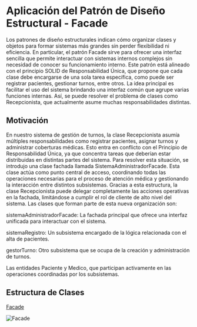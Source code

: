 
# Aplicación del Patrón de Diseño Estructural - Facade
Los patrones de diseño estructurales indican cómo organizar clases y objetos para formar sistemas más grandes sin perder flexibilidad ni eficiencia. 
En particular, el patrón Facade sirve para ofrecer una interfaz sencilla que permite interactuar con sistemas internos complejos sin necesidad de conocer su funcionamiento interno.
Este patrón está alineado con el principio SOLID de Responsabilidad Única, que propone que cada clase debe encargarse de una sola tarea específica, como puede ser registrar pacientes, gestionar turnos, entre otros.
La idea principal es facilitar el uso del sistema brindando una interfaz común que agrupe varias funciones internas.
Así, se puede resolver el problema de clases como Recepcionista, que actualmente asume muchas responsabilidades distintas.

## Motivación
En nuestro sistema de gestión de turnos, la clase Recepcionista asumía múltiples responsabilidades como registrar pacientes, asignar turnos y administrar coberturas médicas. Esto entra en conflicto con el Principio de Responsabilidad Única, ya que concentra tareas que deberían estar distribuidas en distintas partes del sistema.
Para resolver esta situación, se introdujo una clase fachada llamada SistemaAdministradorFacade. Esta clase actúa como punto central de acceso, coordinando todas las operaciones necesarias para el proceso de atención médica y gestionando la interacción entre distintos subsistemas.
Gracias a esta estructura, la clase Recepcionista puede delegar completamente las acciones operativas en la fachada, limitándose a cumplir el rol de cliente de alto nivel del sistema.
Las clases que forman parte de esta nueva organización son:


sistemaAdministradorFacade: La fachada principal que ofrece una interfaz unificada para interactuar con el sistema.

sistemaRegistro: Un subsistema encargado de la lógica relacionada con el alta de pacientes.

gestorTurno: Otro subsistema que se ocupa de la creación y administración de turnos.

Las entidades Paciente y Medico, que participan activamente en las operaciones coordinadas por los subsistemas.


## Estructura de Clases

[Facade](https://drive.google.com/file/d/1f1golrWHhrFWVhS0-FOxAzdaKao8GhhR/view?usp=sharing)

![Facade](https://github.com/user-attachments/assets/219e3c50-bb6a-4038-885e-c7d396d60df2")



